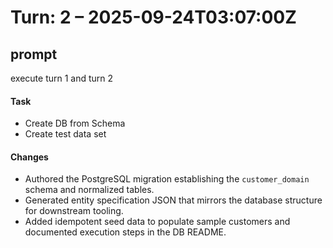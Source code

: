 # Turn: 2 – 2025-09-24T03:07:00Z

## prompt
execute turn 1 and turn 2

#### Task
- Create DB from Schema
- Create test data set

#### Changes
- Authored the PostgreSQL migration establishing the `customer_domain` schema and normalized tables.
- Generated entity specification JSON that mirrors the database structure for downstream tooling.
- Added idempotent seed data to populate sample customers and documented execution steps in the DB README.
